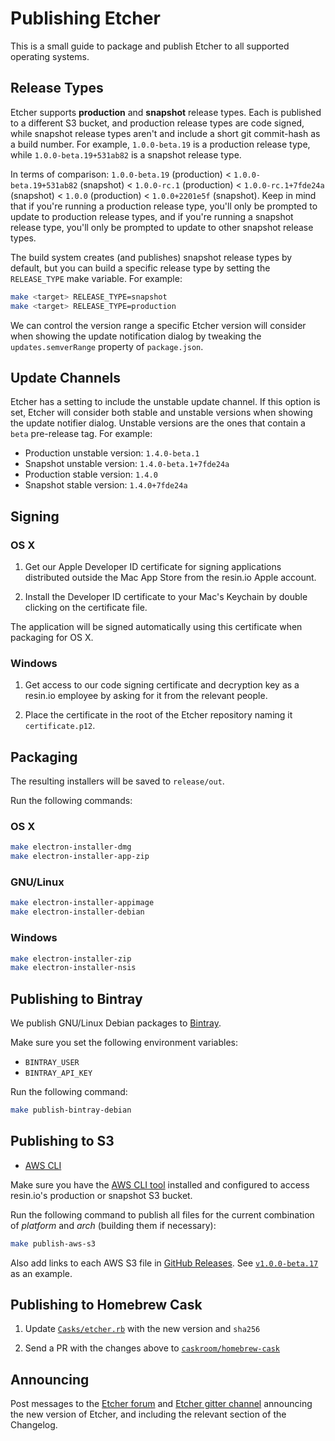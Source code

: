 Publishing Etcher
=================

This is a small guide to package and publish Etcher to all supported operating
systems.

Release Types
-------------

Etcher supports **production** and **snapshot** release types. Each is
published to a different S3 bucket, and production release types are code
signed, while snapshot release types aren't and include a short git commit-hash
as a build number. For example, `1.0.0-beta.19` is a production release type,
while `1.0.0-beta.19+531ab82` is a snapshot release type.

In terms of comparison: `1.0.0-beta.19` (production) < `1.0.0-beta.19+531ab82`
(snapshot) < `1.0.0-rc.1` (production) < `1.0.0-rc.1+7fde24a` (snapshot) <
`1.0.0` (production) < `1.0.0+2201e5f` (snapshot). Keep in mind that if you're
running a production release type, you'll only be prompted to update to
production release types, and if you're running a snapshot release type, you'll
only be prompted to update to other snapshot release types.

The build system creates (and publishes) snapshot release types by default, but
you can build a specific release type by setting the `RELEASE_TYPE` make
variable.  For example:

```sh
make <target> RELEASE_TYPE=snapshot
make <target> RELEASE_TYPE=production
```

We can control the version range a specific Etcher version will consider when
showing the update notification dialog by tweaking the `updates.semverRange`
property of `package.json`.

Update Channels
---------------

Etcher has a setting to include the unstable update channel. If this option is
set, Etcher will consider both stable and unstable versions when showing the
update notifier dialog. Unstable versions are the ones that contain a `beta`
pre-release tag. For example:

- Production unstable version: `1.4.0-beta.1`
- Snapshot unstable version: `1.4.0-beta.1+7fde24a`
- Production stable version: `1.4.0`
- Snapshot stable version: `1.4.0+7fde24a`

Signing
-------

### OS X

1. Get our Apple Developer ID certificate for signing applications distributed
outside the Mac App Store from the resin.io Apple account.

2. Install the Developer ID certificate to your Mac's Keychain by double
clicking on the certificate file.

The application will be signed automatically using this certificate when
packaging for OS X.

### Windows

1. Get access to our code signing certificate and decryption key as a resin.io
employee by asking for it from the relevant people.

2. Place the certificate in the root of the Etcher repository naming it
`certificate.p12`.

Packaging
---------

The resulting installers will be saved to `release/out`.

Run the following commands:

### OS X

```sh
make electron-installer-dmg
make electron-installer-app-zip
```

### GNU/Linux

```sh
make electron-installer-appimage
make electron-installer-debian
```

### Windows

```sh
make electron-installer-zip
make electron-installer-nsis
```

Publishing to Bintray
---------------------

We publish GNU/Linux Debian packages to [Bintray][bintray].

Make sure you set the following environment variables:

- `BINTRAY_USER`
- `BINTRAY_API_KEY`

Run the following command:

```sh
make publish-bintray-debian
```

Publishing to S3
----------------

- [AWS CLI][aws-cli]

Make sure you have the [AWS CLI tool][aws-cli] installed and configured to
access resin.io's production or snapshot S3 bucket.

Run the following command to publish all files for the current combination of
_platform_ and _arch_ (building them if necessary):

```sh
make publish-aws-s3
```

Also add links to each AWS S3 file in [GitHub Releases][github-releases]. See
[`v1.0.0-beta.17`](https://github.com/resin-io/etcher/releases/tag/v1.0.0-beta.17)
as an example.

Publishing to Homebrew Cask
---------------------------

1. Update [`Casks/etcher.rb`][etcher-cask-file] with the new version and
   `sha256`

2. Send a PR with the changes above to
   [`caskroom/homebrew-cask`][homebrew-cask]

Announcing
----------

Post messages to the [Etcher forum][resin-forum-etcher] and
[Etcher gitter channel][gitter-etcher] announcing the new version
of Etcher, and including the relevant section of the Changelog.

[aws-cli]: https://aws.amazon.com/cli
[bintray]: https://bintray.com
[etcher-cask-file]: https://github.com/caskroom/homebrew-cask/blob/master/Casks/etcher.rb
[homebrew-cask]: https://github.com/caskroom/homebrew-cask
[resin-forum-etcher]: https://talk.resin.io/c/etcher/annoucements
[gitter-etcher]: https://gitter.im/resin-io/etcher
[github-releases]: https://github.com/resin-io/etcher/releases
